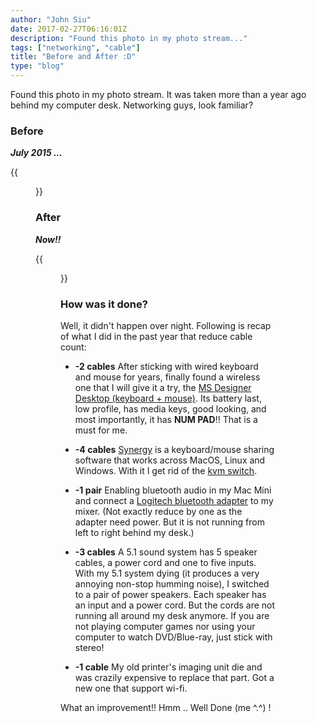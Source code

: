 ```yaml
---
author: "John Siu"
date: 2017-02-27T06:16:01Z
description: "Found this photo in my photo stream..."
tags: ["networking", "cable"]
title: "Before and After :D"
type: "blog"
---
```


Found this photo in my photo stream. It was taken more than a year ago behind my computer desk. Networking guys, look familiar?
<!--more-->
### Before

***July 2015 ...***

{{<figure src="https://raw.githubusercontent.com/J-Siu/johnsiu.com/master/static/img/before-and-after-01.jpg">}}

### After

***Now!!***

{{<figure src="https://raw.githubusercontent.com/J-Siu/johnsiu.com/master/static/img/before-and-after-02.jpg">}}

### How was it done?

Well, it didn't happen over night. Following is recap of what I did in the past year that reduce cable count:

- **-2 cables** After sticking with wired keyboard and mouse for years, finally found a wireless one that I will give it a try, the [MS Designer Desktop (keyboard + mouse)](//www.microsoft.com/accessories/en-us/products/keyboards/designer-bluetooth-desktop/7n9-00001). Its battery last, low profile, has media keys, good looking, and most importantly, it has **NUM PAD**!! That is a must for me.

- **-4 cables** [Synergy](//symless.com/synergy/) is a keyboard/mouse sharing software that works across MacOS, Linux and Windows. With it I get rid of the [kvm switch](//en.wikipedia.org/wiki/KVM_switch).

- **-1 pair** Enabling bluetooth audio in my Mac Mini and connect a [Logitech bluetooth adapter](http://www.logitech.com/en-us/product/bluetooth-audio-adapter) to my mixer. (Not exactly reduce by one as the adapter need power. But it is not running from left to right behind my desk.)

- **-3 cables** A 5.1 sound system has 5 speaker cables, a power cord and one to five inputs. With my 5.1 system dying (it produces a very annoying non-stop humming noise), I switched to a pair of power speakers. Each speaker has an input and a power cord. But the cords are not running all around my desk anymore. If you are not playing computer games nor using your computer to watch DVD/Blue-ray, just stick with stereo!

- **-1 cable** My old printer's imaging unit die and was crazily expensive to replace that part. Got a new one that support wi-fi.

What an improvement!! Hmm .. Well Done (me ^.^) !
